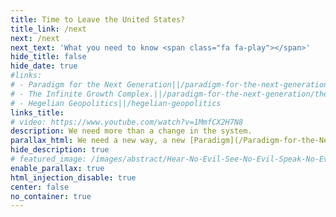 ```yaml
---
title: Time to Leave the United States?
title_link: /next
next: /next
next_text: 'What you need to know <span class="fa fa-play"></span>'
hide_title: false
hide_date: true
#links:
# - Paradigm for the Next Generation||/paradigm-for-the-next-generation
# - The Infinite Growth Complex.||/paradigm-for-the-next-generation/the-infinite-growth-complex
# - Hegelian Geopolitics||/hegelian-geopolitics
links_title:
# video: https://www.youtube.com/watch?v=1MmfCX2H7N8
description: We need more than a change in the system.
parallax_html: We need a new way, a new [Paradigm](/Paradigm-for-the-Next-Generation)
hide_description: true
# featured_image: /images/abstract/Hear-No-Evil-See-No-Evil-Speak-No-Evil.jpg
enable_parallax: true
html_injection_disable: true
center: false
no_container: true
---
```

<div class="container">
  <div class="row">
    <div class="col l6 m6 s12 front-left panel">
      <div class="injection_html" data-injection-html="/ajax_html/home/section_1.html"></div>
    </div>
    <div class="col l6 m6 s12 front-right panel">
      <div class="injection_html" data-injection-html="/ajax_html/home/section_2.html"></div>
    </div>
  </div>  
</div>